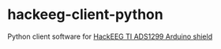 # hackeeg-client-python
Python client software for [HackEEG TI ADS1299 Arduino shield](https://github.com/starcat-io/hackeeg-shield)
